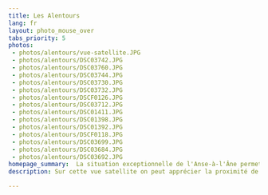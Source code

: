 ```yaml
---
title: Les Alentours
lang: fr
layout: photo_mouse_over
tabs_priority: 5
photos:
 - photos/alentours/vue-satellite.JPG
 - photos/alentours/DSC03742.JPG
 - photos/alentours/DSC03760.JPG
 - photos/alentours/DSC03744.JPG
 - photos/alentours/DSC03730.JPG
 - photos/alentours/DSC03732.JPG
 - photos/alentours/DSCF0126.JPG
 - photos/alentours/DSC03712.JPG
 - photos/alentours/DSC01411.JPG
 - photos/alentours/DSC01398.JPG
 - photos/alentours/DSC01392.JPG
 - photos/alentours/DSCF0118.JPG
 - photos/alentours/DSC03699.JPG
 - photos/alentours/DSC03684.JPG
 - photos/alentours/DSC03692.JPG
homepage_summary:  La situation exceptionnelle de l'Anse-à-l'Âne permet un accès facile aux belles plages du Sud, à la forêt tropicale du Nord, au Diamant... et à la plage de l'Anse-à-l'Âne. [en savoir plus...]
description: Sur cette vue satellite on peut apprécier la proximité de la jolie plage de l'Anse-à-l'Âne.<br/>La plage de l'Anse-à-l'Âne est ombragée par des petits palmiers. Il y a quelques bars et restaurants en bordure de cette plage familiale, qui permettent aux moins courageux de se désaltérer sans attendre les trois minutes que demande le retour à la Villa Rose. Un ponton part de la plage, et depuis le bout de ce ponton on prend la navette qui relie l'Anse-à-l'Âne à Fort-de-France.<br/>Cependant, la Martinique ne se résume pas à l'Anse-à-l'Âne. Grâce à sa position très centrale dans l'Île, on peut facilement aller voir les magnifiques plages du Sud, à commencer par la plus célèbre d'entre elles, la plage des Salines.<br/>On peut aussi aller au Nord, dans la forêt tropicale, au Jardin de Balata ou encore dans les belles plages de la côte Caraïbe, avec la magnifique plage de l'Anse de la Couleuvre.<br/>Sur la Côte Atlantique, on admirera les hauts-fonds, dont la célèbre Baignoire de Joséphine, et la presqu'île de La Caravelle.

---
```

